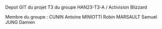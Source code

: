 Depot GIT du projet T3 du groupe HAN23-T3-A / Activision Blizzard

Membre du groupe :
CUNIN Antoine
MINIOTTI Robin
MARSAULT Samuel
JUNG Damien


